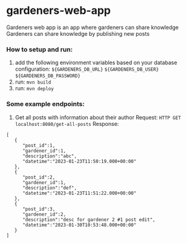 # gardeners-web-app
Gardeners web app is an app where gardeners can share knowledge
Gardeners can share knowledge by publishing new posts

### How to setup and run:
1) add the following environment variables based on your database configuration:
   ```${GARDENERS_DB_URL}```
   ```${GARDENERS_DB_USER}```
   ```${GARDENERS_DB_PASSWORD}```
2) run:
   ```mvn build```
3) run:
   ```mvn deploy```

### Some example endpoints:

1) Get all posts with information about their author
   Request:
   ```HTTP GET localhost:8080/get-all-posts```
   Response:
```
[
   {
      "post_id":1,
      "gardener_id":1,
      "description":"abc",
      "datetime":"2023-01-23T11:50:19.000+00:00"
   },
   {
      "post_id":2,
      "gardener_id":1,
      "description":"def",
      "datetime":"2023-01-23T11:51:22.000+00:00"
   },
   {
      "post_id":3,
      "gardener_id":2,
      "description":"desc for gardener 2 #1 post edit",
      "datetime":"2023-01-30T10:53:48.000+00:00"
   }
]
```
